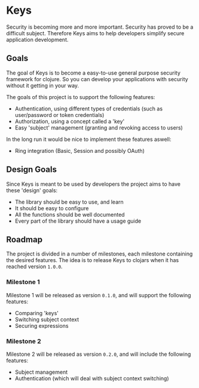# Keys

Security is becoming more and more important. Security has proved to be a difficult subject. Therefore Keys aims to help
developers simplify secure application development.

## Goals
The goal of Keys is to become a easy-to-use general purpose security framework for clojure. So you can develop your
applications with security without it getting in your way.

The goals of this project is to support the following features:

 * Authentication, using different types of credentials (such as user/password or token credentials)
 * Authorization, using a concept called a 'key'
 * Easy 'subject' management (granting and revoking access to users)

In the long run it would be nice to implement these features aswell:

 * Ring integration (Basic, Session and possibly OAuth)

## Design Goals
Since Keys is meant to be used by developers the project aims to have these 'design' goals:

 * The library should be easy to use, and learn
 * It should be easy to configure
 * All the functions should be well documented
 * Every part of the library should have a usage guide

## Roadmap
The project is divided in a number of milestones, each milestone containing the desired features. The idea is to release
Keys to clojars when it has reached version `1.0.0`.

### Milestone 1
Milestone 1 will be released as version `0.1.0`, and will support the following features:

 * Comparing 'keys'
 * Switching subject context
 * Securing expressions

### Milestone 2
Milestone 2 will be released as version `0.2.0`, and will include the following features:

 * Subject management
 * Authentication (which will deal with subject context switching)
